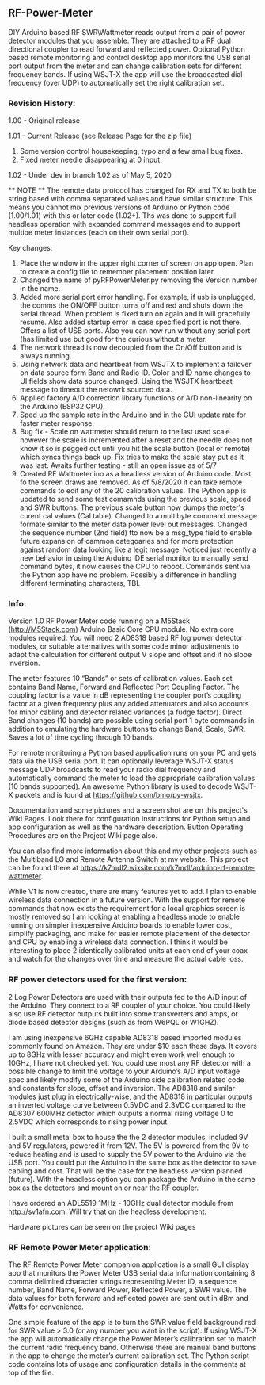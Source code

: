 ## RF-Power-Meter
DIY Arduino based RF SWR\Wattmeter reads output from a pair of power detector modules that you assemble. They are attached to a RF dual directional coupler to read forward and reflected power. Optional Python based remote monitoring and control desktop app monitors the USB serial port output from the meter and can change calibration sets for different frequency bands. If using WSJT-X the app will use the broadcasted dial frequency (over UDP) to automatically set the right calibration set.

### Revision History:

1.00 - Original release

1.01 - Current Release (see Release Page for the zip file)
   1. Some version control housekeeping, typo and a few small bug fixes.  
   2. Fixed meter needle disappearing at 0 input.

1.02 - Under dev in branch 1.02 as of May 5, 2020

** NOTE ** 
The remote data protocol has changed for RX and TX to both be string based with comma separated values and have similar structure.  This means you cannot mix previous versions of Arduino or Python code (1.00/1.01) with this or later code (1.02+).  Ths was done to support full headless operation with expanded command messages and to support multipe meter instances (each on their own serial port).

Key changes:
   1. Place the window in the upper right corner of screen on app open. Plan to create a config file to remember placement position later.
   2. Changed the name of pyRFPowerMeter.py removing the Version number in the name.
   3. Added more serial port error handling. For example, if usb is unplugged, the comms the ON/OFF button turns off and red and shuts down the serial thread.  When problem is fixed turn on again and it will gracefully resume. Also added startup error in case specified port is not there. Offers a list of USB ports.  Also you can now run without any serial port (has limited use but good for the curious without a meter. 
   4. The network thread is now decoupled from the On/Off button and is always running.  
   5. Using network data and heartbeat from WSJTX to implement a failover on data source form Band and Radio ID.  Color and ID name changes to UI fields show data source changed.  Using the WSJTX heartbeat message to timeout the netowrk sourced data.
   6. Applied factory A/D correction library functions or A/D non-linearity on the Arduino (ESP32 CPU).
   7. Sped up the sample rate in the Arduino and in the GUI update rate for faster meter response.  
   8. Bug fix - Scale on wattmeter should return to the last used scale however the scale is incremented after a reset and the needle does not know it so is pegged out until you hit the scale button (local or remote) which syncs things back up. Fix tries to make the scale stay put as it was last.  Awaits further testing - still an open issue as of 5/7
   9. Created RF Wattmeter.ino as a headless version of Arduino code. Most fo the screen draws are removed. As of 5/8/2020 it can take remote commands to edit any of the 20 calibration values. The Python app is updated to send some test comamnds using the previous scale, speed and SWR buttons. The previous scale button now dumps the meter's curent cal values (Cal table).  Changed to a multibyte command message formate similar to the meter data power level out messages.  Changed the sequence number (2nd field) tto now be a msg_type field to enable future expansion of cammon categoaries and for more protection against random data looking like a legit message.  Noticed just recently a new behavior in using the Arduino IDE serial monitor to manually send command bytes, it now causes the CPU to reboot. Commands sent via the Python app have no problem.  Possibly a difference in handling different terminating characters, TBI.
   

### Info:
Version 1.0 RF Power Meter code running on a M5Stack (http://M5Stack.com) Arduino Basic Core CPU module.  No extra core modules required.  You will need 2 AD8318 based RF log power detector modules, or suitable alternatives with some code minor adjustments to adapt the calculation for different output V slope and offset and if no slope inversion.

The meter features 10 “Bands” or sets of calibration values. Each set contains Band Name, Forward and Reflected Port Coupling Factor. The coupling factor is a value in dB representing the coupler port’s coupling factor at a given frequency plus any added attenuators and also accounts for minor cabling and detector related variances (a fudge factor). Direct Band changes (10 bands) are possible using serial port 1 byte commands in addition to emulating the hardware buttons to change Band, Scale, SWR. Saves a lot of time cycling through 10 bands.

For remote monitoring a Python based application runs on your PC and gets data via the USB serial port. It can optionally leverage WSJT-X status message UDP broadcasts to read your radio dial frequency and automatically command the meter to load the appropriate calibration values (10 bands supported). An awesome Python library is used to decode WSJT-X packets and is found at  https://github.com/bmo/py-wsjtx.

Documentation and some pictures and a screen shot are on this project's Wiki Pages. Look there for configuration instructions for Python setup and app configuration as well as the hardware description. Button Operating Procedures are on the Project Wiki page also.

You can also find more information about this and my other projects such as the Multiband LO and Remote Antenna Switch at my website.  This project can be found there at https://k7mdl2.wixsite.com/k7mdl/arduino-rf-remote-wattmeter.

While V1 is now created, there are many features yet to add. I plan to enable wireless data connection in a future version.  With the support for remote commands that now exists the requirement for a local graphics screen is mostly removed so I am looking at enabling a headless mode to enable running on simpler inexpensive Arduino boards to enable lower cost, simplify packaging, and make for easier remote placement of the detector and CPU by enabling a wireless data connection. I think it would be interesting to place 2 identically calibrated units at each end of your coax and watch for the changes over time and measure the actual cable loss. 
 
### RF power detectors used for the first version:
2 Log Power Detectors are used with their outputs fed to the A/D input of the Arduino. They connect to a RF coupler of your choice. You could likely also use RF detector outputs built into some transverters and amps, or diode based detector designs (such as from W6PQL or W1GHZ).

I am using inexpensive 6GHz capable AD8318 based imported modules commonly found on Amazon. They are under $10 each these days. It covers up to 8GHz with lesser accuracy and might even work well enough to 10GHz, I have not checked yet. You could use most any RF detector with a possible change to limit the voltage to your Arduino’s A/D input voltage spec and likely modify some of the Arduino side calibration related code and constants for slope, offset and inversion. The AD8318 and similar modules just plug in electrically-wise, and the AD8318 in particular outputs an inverted voltage curve between 0.5VDC and 2.3VDC compared to the AD8307 600MHz detector which outputs a normal rising voltage 0 to 2.5VDC which corresponds to rising power input. 

I built a small metal box to house the the 2 detector modules, included 9V and 5V regulators, powered it from 12V.  The 5V is powered from the 9V to reduce heating and is used to supply the 5V power to the Arduino via the USB port. You could put the Arduino in the same box as the detector to save cabling and cost.  That will be the case for the headless version planned (future). With the headless option you can package the Arduino in the same box as the detectors and mount on or near the RF coupler.

I have ordered an ADL5519 1MHz - 10GHz dual detector module from http://sv1afn.com. Will try that on the headless development.
 
Hardware pictures can be seen on the project Wiki pages
 
### RF Remote Power Meter application:
The RF Remote Power Meter companion application is a small GUI display app that monitors the Power Meter USB serial data information containing 8 comma delimited character strings representing Meter ID, a sequence number, Band Name, Forward Power, Reflected Power, a SWR value. The data values for both forward and reflected power are sent out in dBm and Watts for convenience. 

One simple feature of the app is to turn the SWR value field background red for SWR value > 3.0 (or any number you want in the script).  If using WSJT-X the app will automatically change the Power Meter’s calibration set to match the current radio frequency band. Otherwise there are manual band buttons in the app to change the meter’s current calibration set. The Python script code contains lots of usage and configuration details in the comments at top of the file.
